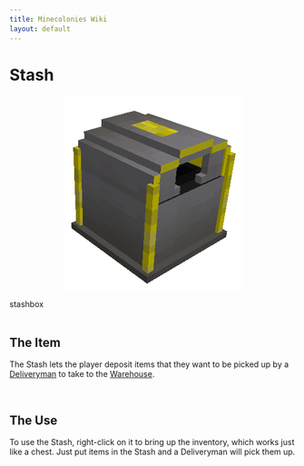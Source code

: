 ```yaml
---
title: Minecolonies Wiki
layout: default
---
```

# Stash

<div class="infobox box text-center">
    <p style="text-align:center;"><img src="../../assets/images/items/stashbox.png" alt="Stashbox"></p>
    <recipe>stashbox</recipe>
</div>
<br>

## The Item

The Stash lets the player deposit items that they want to be picked up by a [Deliveryman](../../source/workers/deliveryman) to take to the [Warehouse](../../source/buildings/warehouse).

<br>

## The Use

To use the Stash, right-click on it to bring up the inventory, which works just like a chest. Just put items in the Stash and a Deliveryman will pick them up.
